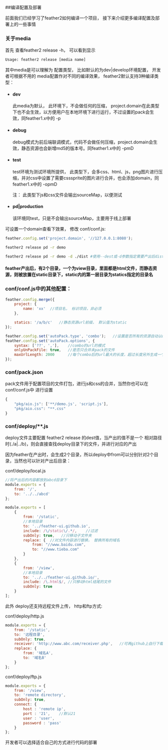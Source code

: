 ##编译配置及部署

前面我们已经学习了feather2如何编译一个项目， 接下来介绍更多编译配置及部署上的一些事情

### 关于media

首先 查看feather2 release -h， 可以看到显示

```sh
Usage: feather2 release [media name]
```

其中media是可以理解为 配置类型， 比如默认的为dev|develop环境配置， 开发者可根据不用的 media配置作对不同的编译效果， feather2默认支持3种编译类型：

* #### dev

    此media为默认， 此环境下，不会做任何的压缩， project.domain在此类型下也不会生效，以方便用户在本地环境下进行运行，不过设置的pack会生效，同feather1.x中的 -p

* #### debug
    debug模式为前后端联调模式，代码不会做任何压缩，project.domain会生效，静态资源也会新增md5的版本号。同feather1.x中的 -pmD

* #### test 

    test环境为测试环境所提供， 此类型下，会多css、html、js，png图片进行压缩，并对css中设置了需要csssprite的图片进行合并，也会添加domain，同feather1.x中的 -opmD

    注： 此类型下js和css文件会输出sourceMap，以便测试

* #### pd|production

    该环境同test，只是不会输出sourceMap，主要用于线上部署

可设置一个domain查看下效果， 修改 conf/conf.js:

```js
feather.config.set('project.domain', '//127.0.0.1:8080'); 
```

```sh
feather2 release pd -r demo
```

```sh
feather2 release pd -r demo -d ./dist #使用--dest或-d参数指定需要产出后dist目录，必须使用相对路径，否则会直接调用deploy配置项，没有则报错
```

#### feather产出后，有2个目录，一个为view目录，里面都是html文件，而静态资源，则被放置在static目录下，static内的第一层目录为statics指定的目录名

### conf/conf.js中的其他配置：

```js
feather.config.merge({
    project: {
        name: 'xx'  //项目名， 标识项目，非必须
    },

    statics: '/a/b/c'   //静态资源url前缀， 默认值为static
});

feather.config.set('autoPack.type', 'combo');   //设置是否所有的资源自动以combo方式合并
feather.config.set('autoPack.options', {
    syntax: ['??', ','],    //combo的url的模式
    onlyUnPackFile: true,   //是否只合并未pack的文件
    maxUrlLength: 2000      //每个combo后的url最大的长度，超过长度另外生成一个url
});
```

### conf/pack.json

pack文件用于配置项目的文件打包，进行js和css的合并，当然你也可以在conf/conf.js中 进行设置

```js
{
    "pkg/aio.js": ['**/demo.js', 'script.js'],
    "pkg/aio.css": "**.css"
}
```



### conf/deploy/**.js

deploy文件主要配置 feather2 release 的dest值，当产出的值不是一个 相对路径时(./a|../b)，则会直接查找deploy目录下的文件，并进行对应的产出

因为feather在产出时，会生成2个目录，所以deploy中from可以分别针对2个目录，当然也可以针对产出后目录：

conf/deploy/local.js

```js
//将产出后的内容都放到abcd目录下
module.exports = {
    from: '/',
    to: '../../abcd'
};
```


```js
module.exports = [
    {
        from: '/static',
        //本地目录
        to: '../feather-ui.github.io',
        include: /\/static\/.*/,    //过滤
        subOnly: true,   //只移动子文件夹
        replace: {  //对文件内容进行替换， 替换所有的域名
            from: "//www.baidu.com",
            to: "//www.tieba.com"
        }
    },
    {
        from: '/view',
        //本地目录
        to: '../../feather-ui.github.io/',
        include: /\.html$/, //只移动html结尾的文件
        subOnly: true
    }
];
```

此外 deploy还支持远程文件上传， http和ftp方式:

conf/deploy/http.js
```js
module.exports = {
    from: '/static',
    to: '远程目录',
    subOnly: true,
    receiver: 'http://www.abc.com/receiver.php',   //可再github上自行下载，地址：http://feather-team.github.io/vendor/receiver.php
    replace: {
        from: '域名A',
        to: '域名B'
    }
};
```

conf/deploy/ftp.js

```js
module.exports = {
    from: '/view',
    to: 'remote directory',
    subOnly: true,
    connect: {
        host : 'remote ip',
        port : '21',    //默认21
        user : 'user',
        password : 'pass'
    }
};
```

开发者可以选择适合自己的方式进行代码的部署
